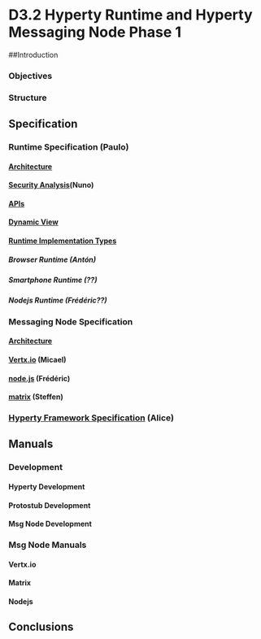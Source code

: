 D3.2 Hyperty Runtime and Hyperty Messaging Node Phase 1
=======================================================

##Introduction

### Objectives

### Structure

Specification
-------------

### Runtime Specification (Paulo)

#### [Architecture](../../specs/runtime/runtime-architecture.md)

#### [Security Analysis](../../specs/runtime/securityanalysis.md)(Nuno)

#### [APIs](../../specs/runtime/runtime-apis.md)

#### [Dynamic View](../../specs/runtime/dynamic-view/readme.md)

#### [Runtime Implementation Types](../../specs/runtime/implementation/readme.md)

##### Browser Runtime (Antón)

##### Smartphone Runtime (??)

##### Nodejs Runtime (Frédéric??)

### Messaging Node Specification

#### [Architecture](../../specs/msg-node/msg-node-architecture.md)

#### [Vertx.io](../../specs/msg-node/vertx_specs.md) (Micael)

#### [node.js](../../specs/msg-node/nodejs_specs.md) (Frédéric)

#### [matrix](../../specs/msg-node/matrix_specs.md) (Steffen)

### [Hyperty Framework Specification](../../specs/service-framework/reame.md) (Alice)

Manuals
-------

### Development

#### Hyperty Development

#### Protostub Development

#### Msg Node Development

### Msg Node Manuals

#### Vertx.io

#### Matrix

#### Nodejs

Conclusions
-----------

